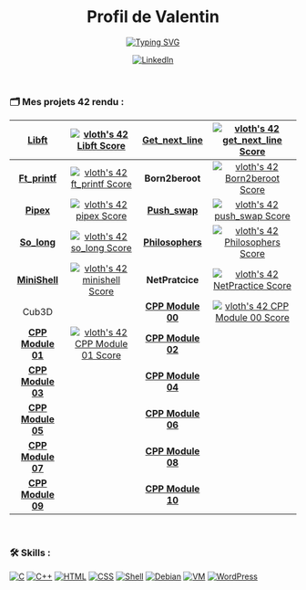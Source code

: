 <h1 align="center">Profil de Valentin</h1>

<p align="center">
  <a href="https://git.io/typing-svg"><img src="https://readme-typing-svg.demolab.com?font=Fira+Code&weight=700&duration=5&pause=1700&color=74F724&center=true&width=435&lines=Étudiant+42+%F0%9F%A7%91%E2%80%8D%F0%9F%8E%93;Développeur Junior Full-Stack+%F0%9F%92%BB;Fan de Star Wars+%F0%9F%AA%90;Passionné de jeux vidéo+%F0%9F%8E%AE" alt="Typing SVG" /></a>
</p>

<p align="center">
  <a href="https://www.linkedin.com/in/loth-valentin-50378a231/">
    <img src="https://img.shields.io/badge/LinkedIn-0077B5?style=for-the-badge&logo=linkedin&logoColor=white" alt="LinkedIn">
  </a>
</p>

</br>
<h3>🗂 Mes projets 42 rendu :</h3>

| **[Libft](https://github.com/El-cmd/libft)** | [![vloth's 42 Libft Score](https://badge42.vercel.app/api/v2/clgqf682t003508lb85645y40/project/2180153)](https://github.com/JaeSeoKim/badge42) | **[Get_next_line](https://github.com/El-cmd/get_next_line)** | [![vloth's 42 get_next_line Score](https://badge42.vercel.app/api/v2/clgqf682t003508lb85645y40/project/2208989)](https://github.com/JaeSeoKim/badge42) |
| :------------: | :------------: | :------------: | :------------: |
| **[Ft_printf](https://github.com/El-cmd/ft_printf)** | [![vloth's 42 ft_printf Score](https://badge42.vercel.app/api/v2/clgqf682t003508lb85645y40/project/2357265)](https://github.com/JaeSeoKim/badge42) | **Born2beroot** | [![vloth's 42 Born2beroot Score](https://badge42.vercel.app/api/v2/clgqf682t003508lb85645y40/project/2292985)](https://github.com/JaeSeoKim/badge42) |
| **[Pipex](https://github.com/El-cmd/Pipex)** | [![vloth's 42 pipex Score](https://badge42.vercel.app/api/v2/clgqf682t003508lb85645y40/project/2402054)](https://github.com/JaeSeoKim/badge42) | **[Push_swap](https://github.com/El-cmd/Push_Swap-2.0)** | [![vloth's 42 push_swap Score](https://badge42.vercel.app/api/v2/clgqf682t003508lb85645y40/project/2444994)](https://github.com/JaeSeoKim/badge42) |
| **[So_long](https://github.com/El-cmd/So_long)** | [![vloth's 42 so_long Score](https://badge42.vercel.app/api/v2/clgqf682t003508lb85645y40/project/2426054)](https://github.com/JaeSeoKim/badge42) | **[Philosophers](https://github.com/El-cmd/Philosopher)** | [![vloth's 42 Philosophers Score](https://badge42.vercel.app/api/v2/clgqf682t003508lb85645y40/project/2679629)](https://github.com/JaeSeoKim/badge42) |
| **[MiniShell](https://github.com/El-cmd/My_MiniShell)** | [![vloth's 42 minishell Score](https://badge42.vercel.app/api/v2/clgqf682t003508lb85645y40/project/2908495)](https://github.com/JaeSeoKim/badge42) | **NetPratcice** | [![vloth's 42 NetPractice Score](https://badge42.vercel.app/api/v2/clgqf682t003508lb85645y40/project/2923008)](https://github.com/JaeSeoKim/badge42) |
| Cub3D | | **[CPP Module 00](https://github.com/El-cmd/PiscineCPP)** | [![vloth's 42 CPP Module 00 Score](https://badge42.vercel.app/api/v2/clgqf682t003508lb85645y40/project/2929926)](https://github.com/JaeSeoKim/badge42) |
| **[CPP Module 01](https://github.com/El-cmd/PiscineCPP)** | [![vloth's 42 CPP Module 01 Score](https://badge42.vercel.app/api/v2/clgqf682t003508lb85645y40/project/3043188)](https://github.com/JaeSeoKim/badge42) | **[CPP Module 02](https://github.com/El-cmd/PiscineCPP)** |
| **[CPP Module 03](https://github.com/El-cmd/PiscineCPP)** | | **[CPP Module 04](https://github.com/El-cmd/PiscineCPP)** |
| **[CPP Module 05](https://github.com/El-cmd/PiscineCPP)** | | **[CPP Module 06](https://github.com/El-cmd/PiscineCPP)** |
| **[CPP Module 07](https://github.com/El-cmd/PiscineCPP)** | | **[CPP Module 08](https://github.com/El-cmd/PiscineCPP)** |
| **[CPP Module 09](https://github.com/El-cmd/PiscineCPP)** | | **[CPP Module 10](https://github.com/El-cmd/PiscineCPP)** |
</br>


<h3>🛠 Skills :</h3>

[![C](https://img.shields.io/badge/C-00599C?style=for-the-badge&logo=c&logoColor=white)](https://fr.wikipedia.org/wiki/C_(langage))
[![C++](https://img.shields.io/badge/C++-00599C?style=for-the-badge&logo=c%2B%2B&logoColor=white)](https://fr.wikipedia.org/wiki/C%2B%2B)
[![HTML](https://img.shields.io/badge/HTML-239120?style=for-the-badge&logo=html5&logoColor=white)](https://developer.mozilla.org/fr/docs/Web/HTML)
[![CSS](https://img.shields.io/badge/CSS-239120?style=for-the-badge&logo=css3&logoColor=white)](https://developer.mozilla.org/fr/docs/Web/CSS)
[![Shell](https://img.shields.io/badge/Shell-5391FE?style=for-the-badge&logo=gnu-bash&logoColor=white)](https://fr.wikipedia.org/wiki/Bash_(interpr%C3%A9teur_de_commandes))
[![Debian](https://img.shields.io/badge/Debian-A80030?style=for-the-badge&logo=debian&logoColor=white)](https://www.debian.org/)
[![VM](https://img.shields.io/badge/Machines%20virtuelles-183A61?style=for-the-badge&logo=virtualbox&logoColor=white)](https://www.virtualbox.org/)
[![WordPress](https://img.shields.io/badge/WordPress-21759B?style=for-the-badge&logo=wordpress&logoColor=white)](https://fr.wordpress.org/)



